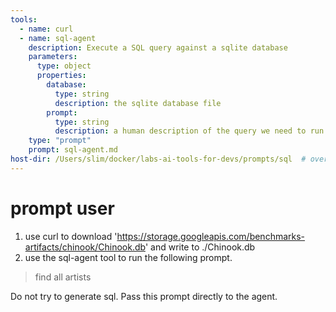 ```yaml
---
tools:
  - name: curl
  - name: sql-agent
    description: Execute a SQL query against a sqlite database
    parameters:
      type: object
      properties:
        database:
          type: string
          description: the sqlite database file
        prompt:
          type: string
          description: a human description of the query we need to run
    type: "prompt"
    prompt: sql-agent.md
host-dir: /Users/slim/docker/labs-ai-tools-for-devs/prompts/sql  # override host-dir while testing
---
```


# prompt user

1.  use curl to download 'https://storage.googleapis.com/benchmarks-artifacts/chinook/Chinook.db' and write to ./Chinook.db
2.  use the sql-agent tool to run the following prompt.

> find all artists 

Do not try to generate sql. Pass this prompt directly to the agent.  
